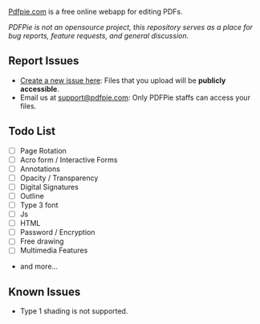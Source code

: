 [Pdfpie.com](https://pdfpie.com) is a free online webapp for editing PDFs.

*PDFPie is not an opensource project, this repository serves as a place for bug reports, feature requests, and general discussion.*

Report Issues
---
- [Create a new issue here](https://github.com/PdfPieStudio/pdfpie/issues): Files that you upload will be **publicly accessible**.
- Email us at [support@pdfpie.com](mailto:support@pdfpie.com): Only PDFPie staffs can access your files.

Todo List
---
- [ ] Page Rotation
- [ ] Acro form / Interactive Forms
- [ ] Annotations
- [ ] Opacity / Transparency
- [ ] Digital Signatures
- [ ] Outline
- [ ] Type 3 font
- [ ] Js
- [ ] HTML
- [ ] Password / Encryption
- [ ] Free drawing
- [ ] Multimedia Features
- and more...

Known Issues
---
- Type 1 shading is not supported. 
